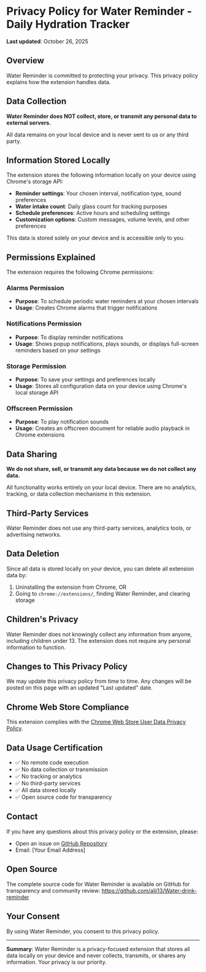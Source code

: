 # Privacy Policy for Water Reminder - Daily Hydration Tracker

**Last updated**: October 26, 2025

## Overview

Water Reminder is committed to protecting your privacy. This privacy policy explains how the extension handles data.

## Data Collection

**Water Reminder does NOT collect, store, or transmit any personal data to external servers.**

All data remains on your local device and is never sent to us or any third party.

## Information Stored Locally

The extension stores the following information locally on your device using Chrome's storage API:

- **Reminder settings**: Your chosen interval, notification type, sound preferences
- **Water intake count**: Daily glass count for tracking purposes
- **Schedule preferences**: Active hours and scheduling settings
- **Customization options**: Custom messages, volume levels, and other preferences

This data is stored solely on your device and is accessible only to you.

## Permissions Explained

The extension requires the following Chrome permissions:

### Alarms Permission
- **Purpose**: To schedule periodic water reminders at your chosen intervals
- **Usage**: Creates Chrome alarms that trigger notifications

### Notifications Permission
- **Purpose**: To display reminder notifications
- **Usage**: Shows popup notifications, plays sounds, or displays full-screen reminders based on your settings

### Storage Permission
- **Purpose**: To save your settings and preferences locally
- **Usage**: Stores all configuration data on your device using Chrome's local storage API

### Offscreen Permission
- **Purpose**: To play notification sounds
- **Usage**: Creates an offscreen document for reliable audio playback in Chrome extensions

## Data Sharing

**We do not share, sell, or transmit any data because we do not collect any data.**

All functionality works entirely on your local device. There are no analytics, tracking, or data collection mechanisms in this extension.

## Third-Party Services

Water Reminder does not use any third-party services, analytics tools, or advertising networks.

## Data Deletion

Since all data is stored locally on your device, you can delete all extension data by:

1. Uninstalling the extension from Chrome, OR
2. Going to `chrome://extensions/`, finding Water Reminder, and clearing storage

## Children's Privacy

Water Reminder does not knowingly collect any information from anyone, including children under 13. The extension does not require any personal information to function.

## Changes to This Privacy Policy

We may update this privacy policy from time to time. Any changes will be posted on this page with an updated "Last updated" date.

## Chrome Web Store Compliance

This extension complies with the [Chrome Web Store User Data Privacy Policy](https://developer.chrome.com/docs/webstore/program-policies/).

## Data Usage Certification

- ✅ No remote code execution
- ✅ No data collection or transmission
- ✅ No tracking or analytics
- ✅ No third-party services
- ✅ All data stored locally
- ✅ Open source code for transparency

## Contact

If you have any questions about this privacy policy or the extension, please:

- Open an issue on [GitHub Repository](https://github.com/alii13/Water-drink-reminder)
- Email: [Your Email Address]

## Open Source

The complete source code for Water Reminder is available on GitHub for transparency and community review:
https://github.com/alii13/Water-drink-reminder

## Your Consent

By using Water Reminder, you consent to this privacy policy.

---

**Summary**: Water Reminder is a privacy-focused extension that stores all data locally on your device and never collects, transmits, or shares any information. Your privacy is our priority.

